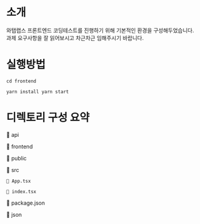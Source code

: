 # 소개

와탭랩스 프론트엔드 코딩테스트를 진행하기 위해 기본적인 환경을 구성해두었습니다. 
과제 요구사항을 잘 읽어보시고 차근차근 임해주시기 바랍니다.

# 실행방법

`cd frontend`

`yarn install
yarn start`

# 디렉토리 구성 요약

📁 api

📂 frontend

  📁 public

  📂 src

    📄 App.tsx

    📄 index.tsx

  📄 package.json

📁 json